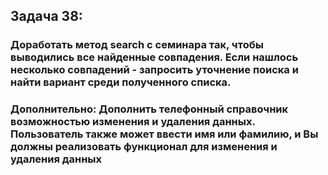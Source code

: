 ## Задача 38:

### Доработать метод search с семинара так, чтобы выводились все найденные совпадения. Если нашлось несколько совпадений - запросить уточнение поиска и найти вариант среди полученного списка.

### Дополнительно: Дополнить телефонный справочник возможностью изменения и удаления данных. Пользователь также может ввести имя или фамилию, и Вы должны реализовать функционал для изменения и удаления данных

